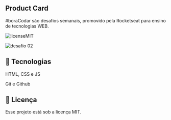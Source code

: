 Product Card
-
#boraCodar são desafios semanais, promovido pela Rocketseat para ensino de tecnologias WEB.

![licenseMIT](https://user-images.githubusercontent.com/124744877/232582530-da5a6c6d-a9a8-4fe3-bed0-b35842ac83b9.svg)

![desafio 02](https://user-images.githubusercontent.com/124744877/232582593-2d1bbcc5-5760-4496-8f8a-7ee70ba1abb4.jpg)

🚀 Tecnologias
-
HTML, CSS e JS

Git e Github

📝 Licença
-
Esse projeto está sob a licença MIT.



